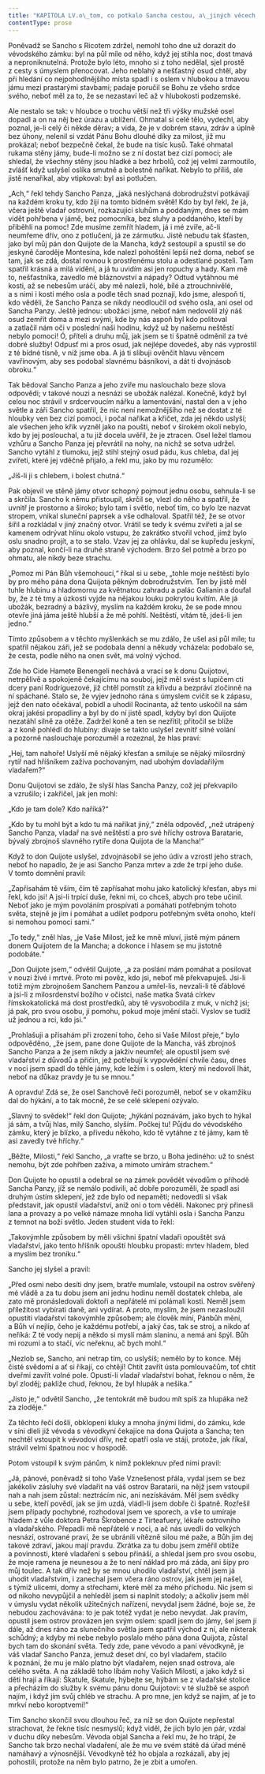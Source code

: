 ```yaml
---
title: "KAPITOLA LV.o\_tom, co potkalo Sancha cestou, a\_jiných věcech, které stály za\_spatření."
contentType: prose
---
```


  

Poněvadž se Sancho s Ricotem zdržel, nemohl toho dne už dorazit do vévodského zámku: byl na půl míle od něho, když jej stihla noc, dost tmavá a neproniknutelná. Protože bylo léto, mnoho si z toho nedělal, sjel prostě z cesty s úmyslem přenocovat. Jeho neblahý a nešťastný osud chtěl, aby při hledání co nejpohodlnějšího místa spadl i s oslem v hlubokou a tmavou jámu mezi prastarými stavbami; padaje poručil se Bohu ze všeho srdce svého, neboť měl za to, že se nezastaví leč až v hlubokosti podzemské.

Ale nestalo se tak: v hloubce o trochu větší než tři výšky mužské osel dopadl a on na něj bez úrazu a ublížení. Ohmatal si celé tělo, vydechl, aby poznal, je-li celý či někde děrav; a vida, že je v dobrém stavu, zdráv a úplně bez úhony, nelenil si vzdát Pánu Bohu dlouhé díky za milost, již mu prokázal; neboť bezpečně čekal, že bude na tisíc kusů. Také ohmatal rukama stěny jámy, bude-li možno se z ní dostat bez cizí pomoci; ale shledal, že všechny stěny jsou hladké a bez hrbolů, což jej velmi zarmoutilo, zvlášť když uslyšel oslíka smutně a bolestně naříkat. Nebylo to příliš, ale jistě nenaříkal, aby vtipkoval: byl asi potlučen.

„Ach,“ řekl tehdy Sancho Panza, „jaká neslýchaná dobrodružství potkávají na každém kroku ty, kdo žijí na tomto bídném světě! Kdo by byl řekl, že já, včera ještě vladař ostrovní, rozkazující sluhům a poddaným, dnes se mám vidět pohřbena v jámě, bez pomocníka, bez sluhy a poddaného, kteří by přiběhli na pomoc! Zde musíme zemřít hladem, já i mé zvíře, ač-li neumřeme dřív, ono z potlučení, já ze zármutku. Jistě nebudu tak šťasten, jako byl můj pán don Quijote de la Mancha, když sestoupil a spustil se do jeskyně čaroděje Montesína, kde nalezl pohoštění lepší než doma, neboť se tam, jak se zdá, dostal rovnou k prostřenému stolu a odestlané posteli. Tam spatřil krásná a milá vidění, a já tu uvidím asi jen ropuchy a hady. Kam mě to, nešťastníka, zavedlo mé bláznovství a nápady? Odtud vytáhnou mé kosti, až se nebesům uráčí, aby mě nalezli, holé, bílé a ztrouchnivělé, a s nimi i kosti mého osla a podle těch snad poznají, kdo jsme, alespoň ti, kdo věděli, že Sancho Panza se nikdy neodloučil od svého osla, ani osel od Sancha Panzy. Ještě jednou: ubožáci jsme, neboť nám nedovolil zlý náš osud zemřít doma a mezi svými, kde by nás aspoň byl kdo politoval a zatlačil nám oči v poslední naši hodinu, když už by našemu neštěstí nebylo pomoci! Ó, příteli a druhu můj, jak jsem se ti špatně odměnil za tvé dobré služby! Odpusť mi a pros osud, jak nejlépe dovedeš, aby nás vyprostil z té bídné tísně, v níž jsme oba. A já ti slibuji ověnčit hlavu věncem vavřínovým, aby ses podobal slavnému básníkovi, a dát ti dvojnásob obroku.“

Tak bědoval Sancho Panza a jeho zvíře mu naslouchalo beze slova odpovědi; v takové nouzi a nesnázi se ubožák nalézal. Konečně, když byl celou noc strávil v srdcervoucím nářku a lamentování, nastal den a v jeho světle a záři Sancho spatřil, že nic není nemožnějšího než se dostat z té hloubky ven bez cizí pomoci, i počal naříkat a křičet, zda jej někdo uslyší; ale všechen jeho křik vyzněl jako na poušti, neboť v širokém okolí nebylo, kdo by jej poslouchal, a tu již docela uvěřil, že je ztracen. Osel ležel tlamou vzhůru a Sancho Panza jej převrátil na nohy, na nichž se sotva udržel. Sancho vytáhl z tlumoku, jejž stihl stejný osud pádu, kus chleba, dal jej zvířeti, které jej vděčně přijalo, a řekl mu, jako by mu rozumělo:

„Jíš-li ji s chlebem, i bolest chutná.“

Pak objevil ve stěně jámy otvor schopný pojmout jednu osobu, sehnula-li se a skrčila. Sancho k němu přistoupil, skrčil se, vlezl do něho a spatřil, že uvnitř je prostorno a široko; bylo tam i světlo, neboť tím, co bylo lze nazvat stropem, vnikal sluneční paprsek a vše odhaloval. Spatřil též, že se otvor šířil a rozkládal v jiný značný otvor. Vrátil se tedy k svému zvířeti a jal se kamenem odrývat hlínu okolo vstupu, že zakrátko stvořil vchod, jímž bylo oslu snadno projít, a to se stalo. Vzav jej za ohlávku, dal se kupředu jeskyní, aby poznal, končí-li na druhé straně východem. Brzo šel potmě a brzo po ohmatu, ale nikdy beze strachu.

„Pomoz mi Pán Bůh všemohoucí,“ říkal si u sebe, „tohle moje neštěstí bylo by pro mého pána dona Quijota pěkným dobrodružstvím. Ten by jistě měl tuhle hlubinu a hladomornu za květnatou zahradu a palác Galianin a doufal by, že z té tmy a úzkosti vyjde na nějakou louku pokrytou kvítím. Ale já ubožák, bezradný a bázlivý, myslím na každém kroku, že se pode mnou otevře jiná jáma ještě hlubší a že mě pohltí. Neštěstí, vítám tě, jdeš-li jen jedno.“

Tímto způsobem a v těchto myšlenkách se mu zdálo, že ušel asi půl míle; tu spatřil nějakou záři, jež se podobala denní a někudy vcházela: podobalo se, že cesta, podle něho na onen svět, má volný východ.

Zde ho Cide Hamete Benengeli nechává a vrací se k donu Quijotovi, netrpělivě a spokojeně čekajícímu na souboj, jejž měl svést s lupičem cti dcery paní Rodríguezové, již chtěl pomstít za křivdu a bezpráví zločinně na ní spáchané. Stalo se, že vyjev jednoho rána s úmyslem cvičit se k zápasu, jejž den nato očekával, pobídl a uhodil Rocinanta, až tento uskočil na sám okraj jakési propadliny a byl by do ní jistě spadl, kdyby byl don Quijote nezatáhl silně za otěže. Zadržel koně a ten se nezřítil; přitočil se blíže a z koně pohlédl do hlubiny: dívaje se takto uslyšel zevnitř silné volání a pozorně naslouchaje porozuměl a rozeznal, že hlas praví:

„Hej, tam nahoře! Uslyší mě nějaký křesťan a smiluje se nějaký milosrdný rytíř nad hříšníkem zaživa pochovaným, nad ubohým dovladařilým vladařem?“

Donu Quijotovi se zdálo, že slyší hlas Sancha Panzy, což jej překvapilo a vzrušilo; i zakřičel, jak jen mohl:

„Kdo je tam dole? Kdo naříká?“

„Kdo by tu mohl být a kdo tu má naříkat jiný,“ zněla odpověď, „než utrápený Sancho Panza, vladař na své neštěstí a pro své hříchy ostrova Baratarie, bývalý zbrojnoš slavného rytíře dona Quijota de la Mancha!“

Když to don Quijote uslyšel, zdvojnásobil se jeho údiv a vzrostl jeho strach, neboť ho napadlo, že je asi Sancho Panza mrtev a zde že trpí jeho duše. V tomto domnění pravil:

„Zapřísahám tě vším, čím tě zapřísahat mohu jako katolický křesťan, abys mi řekl, kdo jsi! A jsi-li trpící duše, řekni mi, co chceš, abych pro tebe učinil. Neboť jako je mým povoláním prospívati a pomáhati potřebným tohoto světa, stejně je jím i pomáhat a udílet podporu potřebným světa onoho, kteří si nemohou pomoci sami.“

„To tedy,“ zněl hlas, „je Vaše Milost, jež ke mně mluví, jistě mým pánem donem Quijotem de la Mancha; a dokonce i hlasem se mu jistotně podobáte.“

„Don Quijote jsem,“ odvětil Quijote, „a za poslání mám pomáhat a posilovat v nouzi živé i mrtvé. Proto mi pověz, kdo jsi, neboť mě překvapuješ. Jsi-li totiž mým zbrojnošem Sanchem Panzou a umřel-lis, nevzali-li tě ďáblové a jsi-li z milosrdenství božího v očistci, naše matka Svatá církev římskokatolická má dost prostředků, aby tě vysvobodila z muk, v nichž jsi; já pak, pro svou osobu, jí pomohu, pokud moje jmění stačí. Vyslov se tudíž už jednou a rci, kdo jsi.“

„Prohlašuji a přísahám při zrození toho, čeho si Vaše Milost přeje,“ bylo odpověděno, „že jsem, pane done Quijote de la Mancha, váš zbrojnoš Sancho Panza a že jsem nikdy a jakživ neumřel; ale opustil jsem své vladařství z důvodů a příčin, jež potřebují k vypovědění chvíle času, dnes v noci jsem spadl do téhle jámy, kde ležím i s oslem, který mi nedovolí lhát, neboť na důkaz pravdy je tu se mnou.“

A opravdu! Zdá se, že osel Sanchově řeči porozuměl, neboť se v okamžiku dal do hýkání, a to tak mocně, že se celé sklepení ozývalo.

„Slavný to svědek!“ řekl don Quijote; „hýkání poznávám, jako bych to hýkal já sám, a tvůj hlas, milý Sancho, slyším. Počkej tu! Půjdu do vévodského zámku, který je blízko, a přivedu někoho, kdo tě vytáhne z té jámy, kam tě asi zavedly tvé hříchy.“

„Běžte, Milosti,“ řekl Sancho, „a vraťte se brzo, u Boha jediného: už to snést nemohu, být zde pohřben zaživa, a mimoto umírám strachem.“

Don Quijote ho opustil a odebral se na zámek povědět vévodům o příhodě Sancha Panzy, jíž se nemálo podivili, ač dobře porozuměli, že spadl asi druhým ústím sklepení, jež zde bylo od nepaměti; nedovedli si však představit, jak opustil vladařství, aniž oni o tom věděli. Nakonec prý přinesli lana a provazy a po velké námaze mnoha lidí vytáhli osla i Sancha Panzu z temnot na boží světlo. Jeden student vida to řekl:

„Takovýmhle způsobem by měli všichni špatní vladaři opouštět svá vladařství, jako tento hříšník opouští hloubku propasti: mrtev hladem, bled a myslím bez troníku.“

Sancho jej slyšel a pravil:

„Před osmi nebo desíti dny jsem, bratře mumlale, vstoupil na ostrov svěřený mé vládě a za tu dobu jsem ani jednu hodinu neměl dostatek chleba, ale zato mě pronásledovali doktoři a nepřátelé mi polámali kosti. Neměl jsem příležitost vybírati daně, ani vydírat. A proto, myslím, že jsem nezasloužil opustiti vladařství takovýmhle způsobem; ale člověk míní, Pánbůh mění, a Bůh ví nejlíp, čeho je každému potřebí, a jaký čas, tak se stroj, a nikdo ať neříká: Z té vody nepij a někdo si myslí mám slaninu, a nemá ani špýl. Bůh mi rozumí a to stačí, víc neřeknu, ač bych mohl.“

„Nezlob se, Sancho, ani netrap tím, co uslyšíš; nemělo by to konce. Měj čisté svědomí a ať si říkají, co chtějí! Chtít zavřít ústa pomlouvačům, toť chtít dveřmi zavřít volné pole. Opustí-li vladař vladařství bohat, řeknou o něm, že byl zloděj; pakliže chud, řeknou, že byl hlupák a nešika.“

„Jisto je,“ odvětil Sancho, „že tentokrát mě budou mít spíš za hlupáka než za zloděje.“

Za těchto řečí došli, obklopeni kluky a mnoha jinými lidmi, do zámku, kde v síni dleli již vévoda s vévodkyní čekajíce na dona Quijota a Sancha; ten nechtěl vstoupit k vévodovi dřív, než opatří osla ve stáji, protože, jak říkal, strávil velmi špatnou noc v hospodě.

Potom vstoupil k svým pánům, k nimž pokleknuv před nimi pravil:

„Já, pánové, poněvadž si toho Vaše Vznešenost přála, vydal jsem se bez jakékoliv zásluhy své vladařit na váš ostrov Baratarii, na nějž jsem vstoupil nah a nah jsem zůstal: neztrácím nic, ani nezískávám. Měl jsem svědky u sebe, kteří povědí, jak se jim uzdá, vládl-li jsem dobře či špatně. Rozřešil jsem případy pochybné, rozhodoval jsem ve sporech, a vše to umíraje hladem z vůle doktora Petra Škrobence z Tirteafuery, lékaře ostrovního a vladařského. Přepadli mě nepřátelé v noci, a ač nás uvedli do velkých nesnází, ostrované praví, že se ubránili vítězně silou mé paže, a Bůh jim dej takové zdraví, jakou mají pravdu. Zkrátka za tu dobu jsem změřil obtíže a povinnosti, které vladaření s sebou přináší, a shledal jsem pro svou osobu, že moje ramena je neunesou a že to není náklad pro má záda, ani šípy pro můj toulec. A tak dřív než by se mnou uhodilo vladařství, chtěl jsem já uhodit vladařstvím, i zanechal jsem včera ráno ostrov, jak jsem jej našel, s týmiž ulicemi, domy a střechami, které měl za mého příchodu. Nic jsem si od nikoho nevypůjčil a nehleděl jsem si naplnit stodoly; a ačkoliv jsem měl v úmyslu vydat několik užitečných nařízení, nevydal jsem žádné, boje se, že nebudou zachovávána: to je pak totéž vydat je nebo nevydat. Jak pravím, opustil jsem ostrov provázen jen svým oslem: spadl jsem do jámy, šel jsem jí dále, až dnes ráno za slunečního světla jsem spatřil východ z ní, ale nikterak schůdný; a kdyby mi nebe nebylo poslalo mého pána dona Quijota, zůstal bych tam do skonání světa. Tedy zde, pane vévodo a paní vévodkyně, je váš vladař Sancho Panza, jemuž deset dní, co byl vladařem, stačilo k poznání, že mu je málo platno být vladařem, nejen snad ostrova, ale celého světa. A na základě toho líbám nohy Vašich Milostí, a jako když si děti hrají a říkají: Škatule, škatule, hýbejte se, hýbám se z vladařské stolice a přecházím do služby k svému pánu donu Quijotovi: v té službě se aspoň najím, i když jím svůj chléb ve strachu. A pro mne, jen když se najím, ať je to mrkví nebo koroptvemi!“

Tím Sancho skončil svou dlouhou řeč, za níž se don Quijote nepřestal strachovat, že řekne tisíc nesmyslů; když viděl, že jich bylo jen pár, vzdal v duchu díky nebesům. Vévoda objal Sancha a řekl mu, že ho trápí, že Sancho tak brzo nechal vladaření, ale že mu ve svém státě dá úřad méně namáhavý a výnosnější. Vévodkyně též ho objala a rozkázali, aby jej pohostili, protože na něm bylo patrno, že je zbit a umořen.
